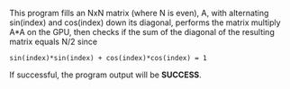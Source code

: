 This program fills an NxN matrix (where N is even), A, with alternating sin(index) and
cos(index) down its diagonal, performs the matrix multiply A*A on the GPU, then checks if
the sum of the diagonal of the resulting matrix equals N/2 since

    sin(index)*sin(index) + cos(index)*cos(index) = 1

If successful, the program output will be __SUCCESS__.
